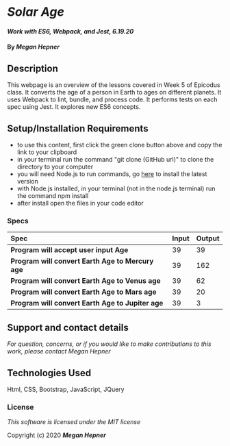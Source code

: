 # _Solar Age_

#### _Work with ES6, Webpack, and Jest, 6.19.20_

#### By _**Megan Hepner**_

## Description
  This webpage is an overview of the lessons covered in Week 5 of Epicodus class. It converts the age of a person in Earth to ages on different planets. It uses Webpack to lint, bundle, and process code. It performs tests on each spec using Jest. It explores new ES6 concepts. 


## Setup/Installation Requirements

* to use this content, first click the green clone button above and copy the link to your clipboard 
* in your terminal run the command "git clone (GitHub url)" to clone the directory to your computer
* you will need Node.js to run commands, go [here](https://nodejs.org/en/) to install the latest version
* with Node.js installed, in your terminal (not in the node.js terminal) run the command npm install
* after install open the files in your code editor

### Specs
| Spec | Input | Output |
| :-------------     | :------------- | :------------- |
| **Program will accept user input Age** | 39  | 39 |
| **Program will convert Earth Age to Mercury age** | 39 | 162 |
| **Program will convert Earth Age to Venus age** | 39 | 62 |
| **Program will convert Earth Age to Mars age** | 39 | 20 |
| **Program will convert Earth Age to Jupiter age** | 39 | 3 |

## Support and contact details

_For question, concerns, or if you would like to make contributions to this work, please contact Megan Hepner_

## Technologies Used

Html, CSS, Bootstrap, JavaScript, JQuery

### License

*This software is licensed under the MIT license*

Copyright (c) 2020 **_Megan Hepner_**